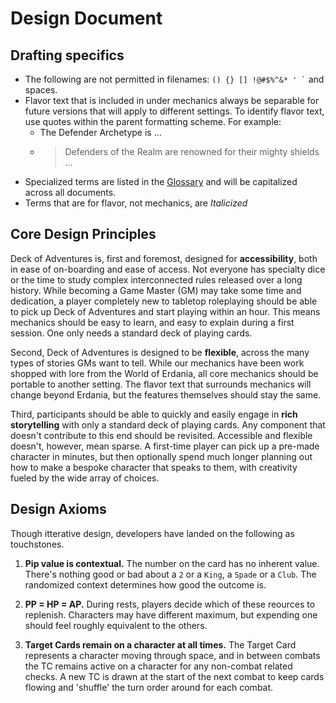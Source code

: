 # Design Document

## Drafting specifics

- The following are not permitted in filenames: `` () {} [] !@#$%^&* ' ` `` and spaces.
- Flavor text that is included in under mechanics always be separable for future
  versions that will apply to different settings. To identify flavor text, use quotes
  within the parent formatting scheme. For example:
   - The Defender Archetype is ...
   - > Defenders of the Realm are renowned for their mighty shields ...
- Specialized terms are listed in the [Glossary](../1_Mechanics/99_Glossary.md) and will
  be capitalized across all documents.
- Terms that are for flavor, not mechanics, are *Italicized*

## Core Design Principles

Deck of Adventures is, first and foremost, designed for **accessibility**, both in ease
of on-boarding and ease of access. Not everyone has specialty dice or the time to study
complex interconnected rules released over a long history. While becoming a Game
Master (GM) may take some time and dedication, a player completely new to tabletop
roleplaying should be able to pick up Deck of Adventures and start playing within an
hour. This means mechanics should be easy to learn, and easy to explain during a first
session. One only needs a standard deck of playing cards.

Second, Deck of Adventures is designed to be **flexible**, across the many types of
stories GMs want to tell. While our mechanics have been work shopped with lore from the
World of Erdania, all core mechanics should be portable to another setting. The flavor
text that surrounds mechanics will change beyond Erdania, but the features themselves
should stay the same.

Third, participants should be able to quickly and easily engage in **rich storytelling**
with only a standard deck of playing cards. Any component that doesn't contribute to
this end should be revisited. Accessible and flexible doesn't, however, mean sparse. A
first-time player can pick up a pre-made character in minutes, but then optionally
spend much longer planning out how to make a bespoke character that speaks to them,
with creativity fueled by the wide array of choices.

## Design Axioms

Though itterative design, developers have landed on the following as touchstones.

1. **Pip value is contextual.** The number on the card has no inherent value. There's
nothing good or bad about a `2` or a `King`, a `Spade` or a `Club`. The randomized
context determines how good the outcome is.

2. **PP = HP = AP.** During rests, players decide which of these reources to replenish.
Characters may have different maximum, but expending one should feel roughly equivalent
to the others.

3. **Target Cards remain on a character at all times.** The Target Card represents a
character moving through space, and in between combats the TC remains active on a
character for any non-combat related checks. A new TC is drawn at the start of the next
combat to keep cards flowing and 'shuffle' the turn order around for each combat. 
